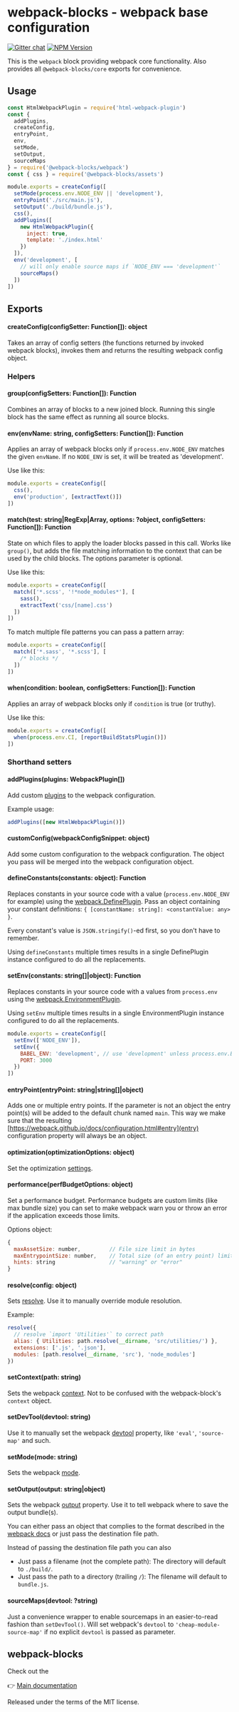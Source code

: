 # webpack-blocks - webpack base configuration

[![Gitter chat](https://badges.gitter.im/webpack-blocks.svg)](https://gitter.im/webpack-blocks)
[![NPM Version](https://img.shields.io/npm/v/@webpack-blocks/webpack.svg)](https://www.npmjs.com/package/@webpack-blocks/webpack)

This is the `webpack` block providing webpack core functionality. Also provides all
`@webpack-blocks/core` exports for convenience.

## Usage

```js
const HtmlWebpackPlugin = require('html-webpack-plugin')
const {
  addPlugins,
  createConfig,
  entryPoint,
  env,
  setMode,
  setOutput,
  sourceMaps
} = require('@webpack-blocks/webpack')
const { css } = require('@webpack-blocks/assets')

module.exports = createConfig([
  setMode(process.env.NODE_ENV || 'development'),
  entryPoint('./src/main.js'),
  setOutput('./build/bundle.js'),
  css(),
  addPlugins([
    new HtmlWebpackPlugin({
      inject: true,
      template: './index.html'
    })
  ]),
  env('development', [
    // will only enable source maps if `NODE_ENV === 'development'`
    sourceMaps()
  ])
])
```

## Exports

#### createConfig(configSetter: Function[]): object

Takes an array of config setters (the functions returned by invoked webpack blocks), invokes them
and returns the resulting webpack config object.

### Helpers

#### group(configSetters: Function[]): Function

Combines an array of blocks to a new joined block. Running this single block has the same effect as
running all source blocks.

#### env(envName: string, configSetters: Function[]): Function

Applies an array of webpack blocks only if `process.env.NODE_ENV` matches the given `envName`. If no
`NODE_ENV` is set, it will be treated as 'development'.

Use like this:

<!-- prettier-ignore-start -->
```js
module.exports = createConfig([
  css(),
  env('production', [extractText()])
])
```
<!-- prettier-ignore-end -->

#### match(test: string|RegExp|Array, options: ?object, configSetters: Function[]): Function

State on which files to apply the loader blocks passed in this call. Works like `group()`, but adds
the file matching information to the context that can be used by the child blocks. The options
parameter is optional.

Use like this:

<!-- prettier-ignore-start -->
```js
module.exports = createConfig([
  match(['*.scss', '!*node_modules*'], [
    sass(),
    extractText('css/[name].css')
  ])
])
```
<!-- prettier-ignore-end -->

To match multiple file patterns you can pass a pattern array:

<!-- prettier-ignore-start -->
```js
module.exports = createConfig([
  match(['*.sass', '*.scss'], [
    /* blocks */
  ])
])
```
<!-- prettier-ignore-end -->

#### when(condition: boolean, configSetters: Function[]): Function

Applies an array of webpack blocks only if `condition` is true (or truthy).

Use like this:

<!-- prettier-ignore-start -->
```js
module.exports = createConfig([
  when(process.env.CI, [reportBuildStatsPlugin()])
])
```
<!-- prettier-ignore-end -->

### Shorthand setters

#### addPlugins(plugins: WebpackPlugin[])

Add custom [plugins](https://webpack.github.io/docs/configuration.html#plugins) to the webpack
configuration.

Example usage:

```js
addPlugins([new HtmlWebpackPlugin()])
```

#### customConfig(webpackConfigSnippet: object)

Add some custom configuration to the webpack configuration. The object you pass will be merged into
the webpack configuration object.

#### defineConstants(constants: object): Function

Replaces constants in your source code with a value (`process.env.NODE_ENV` for example) using the
[webpack.DefinePlugin](https://webpack.github.io/docs/list-of-plugins.html#defineplugin). Pass an
object containing your constant definitions: `{ [constantName: string]: <constantValue: any> }`.

Every constant's value is `JSON.stringify()`-ed first, so you don't have to remember.

Using `defineConstants` multiple times results in a single DefinePlugin instance configured to do
all the replacements.

#### setEnv(constants: string[]|object): Function

Replaces constants in your source code with a values from `process.env` using the
[webpack.EnvironmentPlugin](https://webpack.js.org/plugins/environment-plugin/).

Using `setEnv` multiple times results in a single EnvironmentPlugin instance configured to do all
the replacements.

```js
module.exports = createConfig([
  setEnv(['NODE_ENV']),
  setEnv({
    BABEL_ENV: 'development', // use 'development' unless process.env.BABEL_ENV is defined
    PORT: 3000
  })
])
```

#### entryPoint(entryPoint: string|string[]|object)

Adds one or multiple entry points. If the parameter is not an object the entry point(s) will be
added to the default chunk named `main`. This way we make sure that the resulting
[https://webpack.github.io/docs/configuration.html#entry](entry) configuration property will always
be an object.

#### optimization(optimizationOptions: object)

Set the optimization [settings](https://webpack.js.org/configuration/optimization/).

#### performance(perfBudgetOptions: object)

Set a performance budget. Performance budgets are custom limits (like max bundle size) you can set
to make webpack warn you or throw an error if the application exceeds those limits.

Options object:

```js
{
  maxAssetSize: number,         // File size limit in bytes
  maxEntrypointSize: number,    // Total size (of an entry point) limit in bytes
  hints: string                 // "warning" or "error"
}
```

#### resolve(config: object)

Sets [resolve](https://webpack.js.org/configuration/resolve/). Use it to manually override module
resolution.

Example:

```js
resolve({
  // resolve `import 'Utilities'` to correct path
  alias: { Utilities: path.resolve(__dirname, 'src/utilities/') },
  extensions: ['.js', '.json'],
  modules: [path.resolve(__dirname, 'src'), 'node_modules']
})
```

#### setContext(path: string)

Sets the webpack [context](https://webpack.github.io/docs/configuration.html#context). Not to be
confused with the webpack-block's `context` object.

#### setDevTool(devtool: string)

Use it to manually set the webpack
[devtool](https://webpack.github.io/docs/configuration.html#devtool) property, like `'eval'`,
`'source-map'` and such.

#### setMode(mode: string)

Sets the webpack [mode](https://webpack.js.org/concepts/mode).

#### setOutput(output: string|object)

Sets the webpack [output](https://webpack.github.io/docs/configuration.html#output) property. Use it
to tell webpack where to save the output bundle(s).

You can either pass an object that complies to the format described in the
[webpack docs](https://webpack.github.io/docs/configuration.html#output) or just pass the
destination file path.

Instead of passing the destination file path you can also

- Just pass a filename (not the complete path): The directory will default to `./build/`.
- Just pass the path to a directory (trailing `/`): The filename will default to `bundle.js`.

#### sourceMaps(devtool: ?string)

Just a convenience wrapper to enable sourcemaps in an easier-to-read fashion than `setDevTool()`.
Will set webpack's `devtool` to `'cheap-module-source-map'` if no explicit `devtool` is passed as
parameter.

## webpack-blocks

Check out the

👉 [Main documentation](https://github.com/andywer/webpack-blocks)

Released under the terms of the MIT license.
